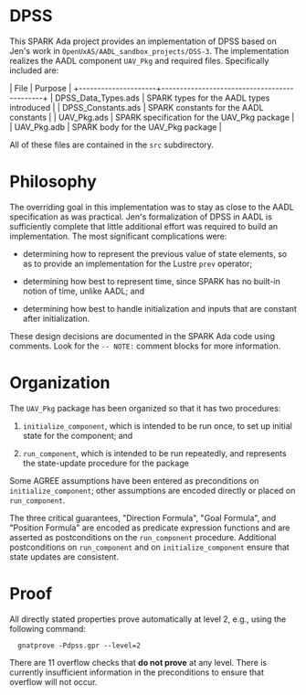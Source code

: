 DPSS
================================================================================

This SPARK Ada project provides an implementation of DPSS based on Jen's work
in `OpenUxAS/AADL_sandbox_projects/DSS-3`. The implementation realizes the AADL
component `UAV_Pkg` and required files. Specifically included are:

| File                | Purpose                                     |
+---------------------+---------------------------------------------+
| DPSS_Data_Types.ads | SPARK types for the AADL types introduced   |
| DPSS_Constants.ads  | SPARK constants for the AADL constants      |
| UAV_Pkg.ads         | SPARK specification for the UAV_Pkg package |
| UAV_Pkg.adb         | SPARK body for the UAV_Pkg package          |

All of these files are contained in the `src` subdirectory.

# Philosophy #

The overriding goal in this implementation was to stay as close to the AADL
specification as was practical. Jen's formalization of DPSS in AADL is
sufficiently complete that little additional effort was required to build an
implementation. The most significant complications were:

- determining how to represent the previous value of state elements, so as to
  provide an implementation for the Lustre `prev` operator;

- determining how best to represent time, since SPARK has no built-in notion of
  time, unlike AADL; and

- determining how best to handle initialization and inputs that are constant
  after initialization.

These design decisions are documented in the SPARK Ada code using comments. Look
for the `-- NOTE:` comment blocks for more information.

# Organization #

The `UAV_Pkg` package has been organized so that it has two procedures:

1. `initialize_component`, which is intended to be run once, to set up initial
   state for the component; and

2. `run_component`, which is intended to be run repeatedly, and represents the
   state-update procedure for the package

Some AGREE assumptions have been entered as preconditions on
`initialize_component`; other assumptions are encoded directly or placed on
`run_component`.

The three critical guarantees, "Direction Formula", "Goal Formula", and
"Position Formula" are encoded as predicate expression functions and are
asserted as postconditions on the `run_component` procedure. Additional
postconditions on `run_component` and on `initialize_component` ensure that
state updates are consistent.

# Proof #

All directly stated properties prove automatically at level 2, e.g., using the
following command:

      gnatprove -Pdpss.gpr --level=2

There are 11 overflow checks that **do not prove** at any level. There is
currently insufficient information in the preconditions to ensure that overflow
will not occur.
